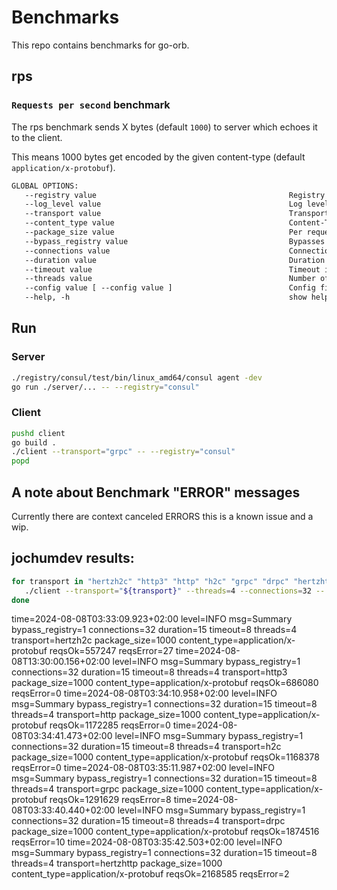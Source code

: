 # Benchmarks

This repo contains benchmarks for go-orb.

## rps

### `Requests per second` benchmark

The rps benchmark sends X bytes (default `1000`) to server which echoes it to the client.

This means 1000 bytes get encoded by the given content-type (default `application/x-protobuf`).

```txt
GLOBAL OPTIONS:
   --registry value                                           Registry for discovery. etcd, mdns (default: "mdns") [$REGISTRY]
   --log_level value                                          Log level (FATAL, ERROR, NOTICE, WARN, INFO, DEBUG, TRACE) (default: "INFO") [$LOG_LEVEL]
   --transport value                                          Transport to use (grpc, hertzhttp, http, uvm.) [$TRANSPORT]
   --content_type value                                       Content-Type (application/x-protobuf, application/json) (default: "application/x-protobuf") [$CONTENT_TYPE]
   --package_size value                                       Per request package size (default: 1000) [$PACKAGE_SIZE]
   --bypass_registry value                                    Bypasses the registry by caching it, set to 0 to disable (default: 1) [$BYPASS_REGISTRY]
   --connections value                                        Connections to keep open (default: 256) [$CONNECTIONS]
   --duration value                                           Duration in seconds (default: 15) [$DURATION]
   --timeout value                                            Timeout in seconds (default: 8) [$TIMEOUT]
   --threads value                                            Number of threads to use (default: 24) [$THREADS]
   --config value [ --config value ]                          Config file
   --help, -h                                                 show help
```

## Run

### Server

```bash
./registry/consul/test/bin/linux_amd64/consul agent -dev
go run ./server/... -- --registry="consul"
```

### Client

```bash
pushd client
go build .
./client --transport="grpc" -- --registry="consul"
popd
```

## A note about Benchmark "ERROR" messages

Currently there are context canceled ERRORS this is a known issue and a wip.

## jochumdev results:

```bash
for transport in "hertzh2c" "http3" "http" "h2c" "grpc" "drpc" "hertzhttp"; do
   ./client --transport="${transport}" --threads=4 --connections=32 -- --registry="consul" 2>&1 | grep "Summary"
done
```

time=2024-08-08T03:33:09.923+02:00 level=INFO msg=Summary bypass_registry=1 connections=32 duration=15 timeout=8 threads=4 transport=hertzh2c package_size=1000 content_type=application/x-protobuf reqsOk=557247 reqsError=27
time=2024-08-08T13:30:00.156+02:00 level=INFO msg=Summary bypass_registry=1 connections=32 duration=15 timeout=8 threads=4 transport=http3 package_size=1000 content_type=application/x-protobuf reqsOk=686080 reqsError=0
time=2024-08-08T03:34:10.958+02:00 level=INFO msg=Summary bypass_registry=1 connections=32 duration=15 timeout=8 threads=4 transport=http package_size=1000 content_type=application/x-protobuf reqsOk=1172285 reqsError=0
time=2024-08-08T03:34:41.473+02:00 level=INFO msg=Summary bypass_registry=1 connections=32 duration=15 timeout=8 threads=4 transport=h2c package_size=1000 content_type=application/x-protobuf reqsOk=1168378 reqsError=0
time=2024-08-08T03:35:11.987+02:00 level=INFO msg=Summary bypass_registry=1 connections=32 duration=15 timeout=8 threads=4 transport=grpc package_size=1000 content_type=application/x-protobuf reqsOk=1291629 reqsError=8
time=2024-08-08T03:33:40.440+02:00 level=INFO msg=Summary bypass_registry=1 connections=32 duration=15 timeout=8 threads=4 transport=drpc package_size=1000 content_type=application/x-protobuf reqsOk=1874516 reqsError=10
time=2024-08-08T03:35:42.503+02:00 level=INFO msg=Summary bypass_registry=1 connections=32 duration=15 timeout=8 threads=4 transport=hertzhttp package_size=1000 content_type=application/x-protobuf reqsOk=2168585 reqsError=2
